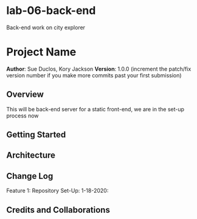 # lab-06-back-end
Back-end work on city explorer

# Project Name

**Author**: Sue Duclos, Kory Jackson
**Version**: 1.0.0 (increment the patch/fix version number if you make more commits past your first submission)

## Overview
This will be back-end server for a static front-end, we are in the set-up process now 

## Getting Started
<!-- What are the steps that a user must take in order to build this app on their own machine and get it running? -->

## Architecture
<!-- Provide a detailed description of the application design. What technologies (languages, libraries, etc) you're using, and any other relevant design information. -->

## Change Log
<!-- Use this area to document the iterative changes made to your application as each feature is successfully implemented. Use time stamps. Here's an examples:

01-01-2001 4:59pm - Application now has a fully-functional express server, with a GET route for the location resource. -->
Feature 1: Repository Set-Up: 1-18-2020: 

## Credits and Collaborations
<!-- Give credit (and a link) to other people or resources that helped you build this application. -->